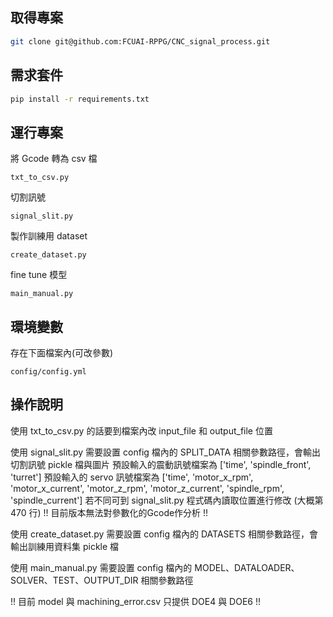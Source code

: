 ## 取得專案

```bash
git clone git@github.com:FCUAI-RPPG/CNC_signal_process.git
```

## 需求套件

```bash
pip install -r requirements.txt
```

## 運行專案

將 Gcode 轉為 csv 檔
```
txt_to_csv.py
```

切割訊號
```
signal_slit.py
```

製作訓練用 dataset
```
create_dataset.py
```

fine tune 模型
```
main_manual.py
```

## 環境變數

存在下面檔案內(可改參數)
```
config/config.yml
```

## 操作說明

使用 txt_to_csv.py 的話要到檔案內改 input_file 和 output_file 位置

使用 signal_slit.py 需要設置 config 檔內的 SPLIT_DATA 相關參數路徑，會輸出切割訊號 pickle 檔與圖片
預設輸入的震動訊號檔案為 ['time', 'spindle_front', 'turret']
預設輸入的 servo 訊號檔案為 ['time', 'motor_x_rpm', 'motor_x_current', 'motor_z_rpm', 'motor_z_current', 'spindle_rpm', 'spindle_current']
若不同可到 signal_slit.py 程式碼內讀取位置進行修改 (大概第470 行)
!! 目前版本無法對參數化的Gcode作分析 !!

使用 create_dataset.py 需要設置 config 檔內的 DATASETS 相關參數路徑，會輸出訓練用資料集 pickle 檔

使用 main_manual.py 需要設置 config 檔內的 MODEL、DATALOADER、SOLVER、TEST、OUTPUT_DIR 相關參數路徑

!! 目前 model 與 machining_error.csv 只提供 DOE4 與 DOE6 !!
